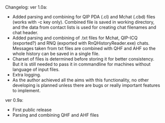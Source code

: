 Changelog:
ver 1.0a:
  - Added parsing and combining for QIP PDA (.cl) and Mchat (.cbd) files (works with -c key only). Combined file is saved
in working directory, and the data from contact lists is used for creating chat filenames and chat header.
  - Added parsing and combining of .txt files for Mchat, QIP-ICQ (exported?) and RNQ (exported with RnQHistoryReader.exe)
chats. Messages taken from txt files are combined with QHF and AHF so the whole history can be saved in a single file.
  - Charset of files is determined before storing it for better consistency. But it is still needed to pass it in 
commandline for machines without language of input files.
  - Extra logging.
  - As the author achieved all the aims with this functionality, no other developing is planned unless there are bugs
or really important features to implement. 

ver 0.9a:
- First public release
- Parsing and combining QHF and AHF files